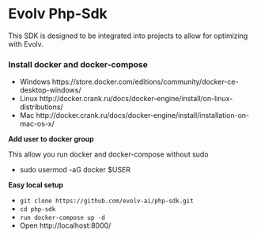<h1>Evolv Php-Sdk</h1>
This SDK is designed to be integrated into projects to allow for optimizing with Evolv.

<h3>Install docker and docker-compose</h3>
<ul>
<li>Windows https://store.docker.com/editions/community/docker-ce-desktop-windows/</li>
<li>Linux http://docker.crank.ru/docs/docker-engine/install/on-linux-distributions/</li>
<li>Mac http://docker.crank.ru/docs/docker-engine/install/installation-on-mac-os-x/</li>
</ul>
<strong>Add user to docker group</strong>

This allow you run docker and docker-compose without sudo

<ul>
<li>sudo usermod -aG docker $USER</li>
</ul>

<strong>Easy local setup</strong>
<ul>
  <li><code>git clone https://github.com/evolv-ai/php-sdk.git</code></li>
  <li><code>cd php-sdk </code></li>
  <li><code>run docker-compose up -d</code></li>
  <li>Open http://localhost:8000/</li>
</ul>
